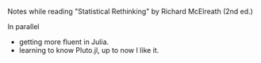 Notes while reading "Statistical Rethinking" by Richard McElreath (2nd ed.)

In parallel
- getting more fluent in Julia.
- learning to know Pluto.jl, up to now I like it.